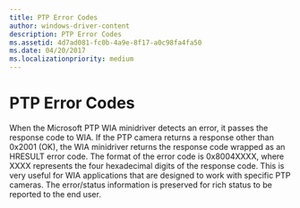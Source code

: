 ```yaml
---
title: PTP Error Codes
author: windows-driver-content
description: PTP Error Codes
ms.assetid: 4d7ad081-fc0b-4a9e-8f17-a0c98fa4fa50
ms.date: 04/20/2017
ms.localizationpriority: medium
---
```


# PTP Error Codes





When the Microsoft PTP WIA minidriver detects an error, it passes the response code to WIA. If the PTP camera returns a response other than 0x2001 (OK), the WIA minidriver returns the response code wrapped as an HRESULT error code. The format of the error code is 0x8004XXXX, where XXXX represents the four hexadecimal digits of the response code. This is very useful for WIA applications that are designed to work with specific PTP cameras. The error/status information is preserved for rich status to be reported to the end user.

 

 




